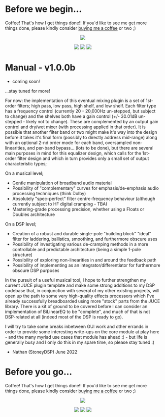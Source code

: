 # Before we begin...

Coffee! That's how I get things done!! If you'd like to see me get more things done, please kindly consider <a href="https://www.patreon.com/bePatron?u=8549187" data-patreon-widget-type="become-patron-button">buying me a coffee</a> or two ;)

<p align="center">
 <a href= "https://paypal.me/StoneyDSPAudio?country.x=ES&locale.x=en_US"><img src="https://www.paypalobjects.com/en_US/i/btn/btn_donate_SM.gif"/></a>
</p>

<p align="center">
 <a href= "https://twitter.com/Stoney_DSP/"><img src="https://github.com/StoneyDSP/StoneyDSP/blob/a075caeedffe23b2733ee38b12f9800f62aab9c2/Assets/twitter.png"/></a>
 <a href= "https://www.instagram.com/stoney_dsp/"><img src="https://github.com/StoneyDSP/StoneyDSP/blob/2253d684ba99e6c072353a94b49315162c381406/Assets/instagram.png"/></a>
 <a href= "https://www.facebook.com/StoneyDSP.Audio/"><img src="https://github.com/StoneyDSP/StoneyDSP/blob/9608562b09ee2708affd0c31117fc25a235672d9/Assets/facebook.png"/></a>
</p>

# Manual - v1.0.0b

+ coming soon!

...stay tuned for more!

For now: the implementation of this eventual mixing plugin is a set of 1st-order filters; high pass, low pass, high shelf, and low shelf. Each filter type has a frequency control (currently 20 - 20,000Hz un-stepped, but subject to change) and the shelves both have a gain control (+/- 30.01dB un-stepped - likely not to change). These are complemented by an output gain control and dry/wet mixer (with processing applied in that order). It is possible that another filter band or two might make it's way into the design before it takes it's final form (possibly to directly address mid-range) along with an optional 2-nd order mode for each band, oversampled non-linearities, and per-band bypass... (lots to be done), but there are several main purposes in mind for this equalizer design, which calls for the 1st-order filter design and which in turn provides only a small set of output characteristic types;

On a musical level;

+ Gentle manipulation of broadband audio material
+ Possibility of "complementary" curves for emphasis/de-emphasis audio processing techniques (think Dolby)
+ Absolutely "spec-perfect" filter centre-frequency behaviour (although currently subject to HF digital cramping - TBA)
+ Mastering-grade processing precision, whether using a Floats or Doubles architecture

On a DSP level;

+ Creation of a robust and durable single-pole "building block" "ideal" filter for laddering, ballistics, smoothing, and furthermore obscure uses
+ Possibility of investigating various de-cramping methods in a more controllable and predictable architecture (being a simple 1-pole structure)
+ Possibility of exploring non-linearities in and around the feedback path
+ Possibility of implementing as an integrator/differentiator for furthermore obscure DSP purposes

In the pursuit of a useful musical tool, I hope to further strengthen my current JUCE plugin template and make some strong additions to my DSP codebase that, in conjunction with several of my other existing projects, will open up the path to some very high-quality effects processors which I've already successfully breadboarded using more "stock" parts from the JUCE library. There is a kit of ground to be covered before I can consider an implementation of BiLinearEQ to be "complete", and much of that is not DSP-related at all (indeed most of the DSP is ready to go).

I will try to take some breaks inbetween GUI work and other errands in order to provide some interesting write-ups on the core module at play here - and the many myriad use cases that module has ahead :) - but life is generally busy and I only do this in my spare time, so please stay tuned :)

- Nathan (StoneyDSP) June 2022

# Before you go...

Coffee! That's how I get things done!! If you'd like to see me get more things done, please kindly consider <a href="https://www.patreon.com/bePatron?u=8549187" data-patreon-widget-type="become-patron-button">buying me a coffee</a> or two ;)

<p align="center">
 <a href= "https://paypal.me/StoneyDSPAudio?country.x=ES&locale.x=en_US"><img src="https://www.paypalobjects.com/en_US/i/btn/btn_donate_SM.gif"/></a>
</p>

<p align="center">
 <a href= "https://twitter.com/Stoney_DSP/"><img src="https://github.com/StoneyDSP/StoneyDSP/blob/a075caeedffe23b2733ee38b12f9800f62aab9c2/Assets/twitter.png"/></a>
 <a href= "https://www.instagram.com/stoney_dsp/"><img src="https://github.com/StoneyDSP/StoneyDSP/blob/2253d684ba99e6c072353a94b49315162c381406/Assets/instagram.png"/></a>
 <a href= "https://www.facebook.com/StoneyDSP.Audio/"><img src="https://github.com/StoneyDSP/StoneyDSP/blob/9608562b09ee2708affd0c31117fc25a235672d9/Assets/facebook.png"/></a>
</p>
